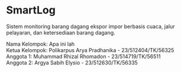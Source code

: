 # SmartLog

Sistem monitoring barang dagang ekspor impor berbasis cuaca, jalur pelayaran, dan ketersediaan barang dagang.

Nama Kelompok: Apa ini lah <br />
Ketua Kelompok: Polikarpus Arya Pradhanika - 23/512404/TK/56325 <br />
Anggota 1: Muhammad Rhizal Rhomadon - 23/514719/TK/56511<br />
Anggota 2: Argya Sabih Elysio - 23/512630/TK/56335<br />

